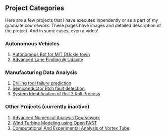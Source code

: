 ## Project Categories	

Here are a few projects that I have executed inpendently or as a part of my graduate coursework.
These pages have images and detailed description of the project. And in some cases, even a video!

### Autonomous Vehicles
1. [Autonomous Bot for MIT DUckie town](/auto_bot)
2. [Advanced Lane Finding @ Udacity](/adv_lane_finding)

### Manufacturing Data Analysis
1. [Drilling tool failure prediction](/drill_tool)
2. [Semiconductor Etch fault detection](/semi_etch)
3. [System Identification of Roll 2 Roll Process](/sys_id_roll_2_roll)

### Other Projects (currently inactive)
1. [Advanced Numerical Analysis Coursework](/num_analysis)
2. [Wind Turbine Modeling using Open FAST](/fast)
3. [Computational And Experimental Analysis of Vortex Tube](/cfd)
